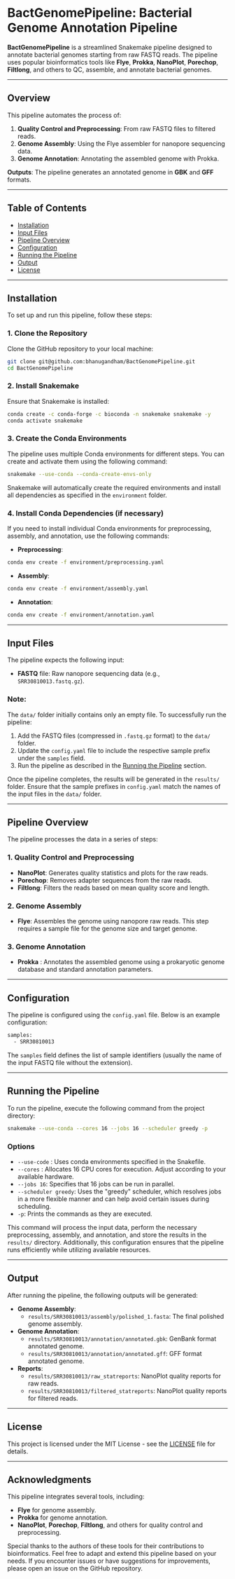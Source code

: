# **BactGenomePipeline: Bacterial Genome Annotation Pipeline**

**BactGenomePipeline** is a streamlined Snakemake pipeline designed to annotate bacterial genomes starting from raw FASTQ reads. The pipeline uses popular bioinformatics tools like **Flye**, **Prokka**, **NanoPlot**, **Porechop**, **Filtlong**, and others to QC, assemble, and annotate bacterial genomes.

---

## **Overview**

This pipeline automates the process of:
1. **Quality Control and Preprocessing**: From raw FASTQ files to filtered reads.
2. **Genome Assembly**: Using the Flye assembler for nanopore sequencing data.
3. **Genome Annotation**: Annotating the assembled genome with Prokka.

**Outputs**: The pipeline generates an annotated genome in **GBK** and **GFF** formats.

---

## **Table of Contents**

- [Installation](#installation)
- [Input Files](#input-files)
- [Pipeline Overview](#pipeline-overview)
- [Configuration](#configuration)
- [Running the Pipeline](#running-the-pipeline)
- [Output](#output)
- [License](#license)

---

## **Installation**

To set up and run this pipeline, follow these steps:

### **1. Clone the Repository**

Clone the GitHub repository to your local machine:
```bash
git clone git@github.com:bhanugandham/BactGenomePipeline.git
cd BactGenomePipeline
```

### **2. Install Snakemake**

Ensure that Snakemake is installed:
```bash
conda create -c conda-forge -c bioconda -n snakemake snakemake -y
conda activate snakemake
```

### **3. Create the Conda Environments**

The pipeline uses multiple Conda environments for different steps. You can create and activate them using the following command:
```bash
snakemake --use-conda --conda-create-envs-only
```
Snakemake will automatically create the required environments and install all dependencies as specified in the `environment` folder.

### **4. Install Conda Dependencies (if necessary)**

If you need to install individual Conda environments for preprocessing, assembly, and annotation, use the following commands:
- **Preprocessing**:
```bash
conda env create -f environment/preprocessing.yaml
```
- **Assembly**:
```bash
conda env create -f environment/assembly.yaml
```
- **Annotation**:
```bash
conda env create -f environment/annotation.yaml
```

---

## **Input Files**

The pipeline expects the following input:
- **FASTQ** file: Raw nanopore sequencing data (e.g., `SRR30810013.fastq.gz`).

### Note:
The `data/` folder initially contains only an empty file. To successfully run the pipeline:

1. Add the FASTQ files (compressed in `.fastq.gz` format) to the `data/` folder.
2. Update the `config.yaml` file to include the respective sample prefix under the `samples` field.
3. Run the pipeline as described in the [Running the Pipeline](#running-the-pipeline) section.

Once the pipeline completes, the results will be generated in the `results/` folder. Ensure that the sample prefixes in `config.yaml` match the names of the input files in the `data/` folder.

---

## **Pipeline Overview**

The pipeline processes the data in a series of steps:

### **1. Quality Control and Preprocessing**
- **NanoPlot**: Generates quality statistics and plots for the raw reads.
- **Porechop**: Removes adapter sequences from the raw reads.
- **Filtlong**: Filters the reads based on mean quality score and length.

### **2. Genome Assembly**

- **Flye**: Assembles the genome using nanopore raw reads. This step requires a sample file for the genome size and target genome.

### **3. Genome Annotation**

- **Prokka** : Annotates the assembled genome using a prokaryotic genome database and standard annotation parameters.

---

## **Configuration**
The pipeline is configured using the `config.yaml` file. Below is an example configuration:

```bash
samples:
  - SRR30810013
```
The `samples` field defines the list of sample identifiers (usually the name of the input FASTQ file without the extension).

---

## **Running the Pipeline**
To run the pipeline, execute the following command from the project directory:

```bash
snakemake --use-conda --cores 16 --jobs 16 --scheduler greedy -p
```
### **Options** 

- `--use-code` : Uses conda environments specified in the Snakefile.
- `--cores` : Allocates 16 CPU cores for execution. Adjust according to your available hardware.
- `--jobs 16`: Specifies that 16 jobs can be run in parallel.
- `--scheduler greedy`: Uses the "greedy" scheduler, which resolves jobs in a more flexible manner and can help avoid certain issues during scheduling.
- `-p`: Prints the commands as they are executed.

This command will process the input data, perform the necessary preprocessing, assembly, and annotation, and store the results in the `results/` directory. Additionally, this configuration ensures that the pipeline runs efficiently while utilizing available resources.

---

## **Output**

After running the pipeline, the following outputs will be generated:
- **Genome Assembly**:
  - `results/SRR30810013/assembly/polished_1.fasta`: The final polished genome assembly.
- **Genome Annotation**:
  - `results/SRR30810013/annotation/annotated.gbk`: GenBank format annotated genome.
  - `results/SRR30810013/annotation/annotated.gff`: GFF format annotated genome.
- **Reports**:
  - `results/SRR30810013/raw_statreports`: NanoPlot quality reports for raw reads.
  - `results/SRR30810013/filtered_statreports`: NanoPlot quality reports for filtered reads.

---

## **License**
This project is licensed under the MIT License - see the [LICENSE](https://github.com/bhanugandham/BactGenomePipeline/blob/main/LICENSE) file for details.

---

## **Acknowledgments**
This pipeline integrates several tools, including:

- **Flye** for genome assembly.
- **Prokka** for genome annotation.
- **NanoPlot**, **Porechop**, **Filtlong**, and others for quality control and preprocessing.

Special thanks to the authors of these tools for their contributions to bioinformatics.
Feel free to adapt and extend this pipeline based on your needs. If you encounter issues or have suggestions for improvements, please open an issue on the GitHub repository.

